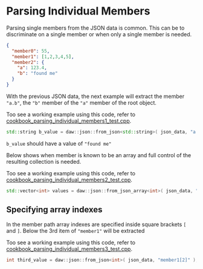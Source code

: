 # Parsing Individual Members
Parsing single members from the JSON data is common.  This can be to discriminate on a single member or when only a single member is needed.

```json
{
  "member0": 55,
  "member1": [1,2,3,4,5],
  "member2": {
    "a": 123.4,
    "b": "found me"
  }
}
```

With the previous JSON data, the next example will extract the member `"a.b"`, the `"b"` member of the `"a"` member of the root object.

Too see a working example using this code, refer to [cookbook_parsing_individual_members1_test.cpp](https://raw.githubusercontent.com/beached/daw_json_link/release/tests/src/cookbook_parsing_individual_members1_test.cpp). 
```c++
std::string b_value = daw::json::from_json<std::string>( json_data, "a.b" );
```

`b_value` should have a value of `"found me"`


Below shows when member is known to be an array and full control of the resulting collection is needed.

Too see a working example using this code, refer to [cookbook_parsing_individual_members2_test.cpp](https://raw.githubusercontent.com/beached/daw_json_link/release/tests/src/cookbook_parsing_individual_members2_test.cpp). 
```c++
std::vector<int> values = daw::json::from_json_array<int>( json_data, "member1" );
```

## Specifying array indexes

In the member path array indexes are specified inside square brackets `[` and `]`.  Below the 3rd item of `"member1"` will be extracted 

Too see a working example using this code, refer to [cookbook_parsing_individual_members3_test.cpp](https://raw.githubusercontent.com/beached/daw_json_link/release/tests/src/cookbook_parsing_individual_members3_test.cpp). 
```c++
int third_value = daw::json::from_json<int>( json_data, "member1[2]" );
```

